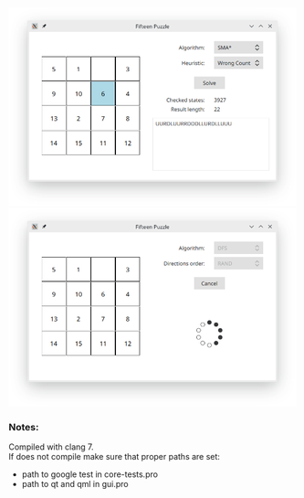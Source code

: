 ![alt text](other/fifteen-puzzle-gui.png)
![alt text](other/fifteen-puzzle-gui-2.png)

### Notes:

Compiled with clang 7.  
If does not compile make sure that proper paths are set:
- path to google test in core-tests.pro
- path to qt and qml in gui.pro
